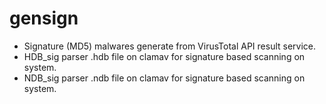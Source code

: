 gensign
=======

* Signature (MD5) malwares generate  from VirusTotal API result service.
* HDB_sig parser .hdb file on clamav for signature based scanning on system.
* NDB_sig parser .ndb file on clamav for signature based scanning on system.
